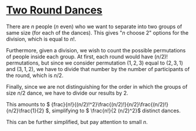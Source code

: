 # [Two Round Dances](https://codeforces.com/problemset/problem/1433/E)

There are $n$ people ($n$ even) who we want to separate into two groups of
same size (for each of the dances). This gives "$n$ choose 2" options for
the division, which is equal to $n!$.

Furthermore, given a division, we wish to count the possible permutations
of people inside each group. At first, each round would have $(n/2)!$ permutations, but
since we consider permutation $(1, 2, 3)$ equal to $(2, 3, 1)$ and $(3, 1, 2)$, we
have to divide that number by the number of participants of the round,
which is $n/2$.

Finally, since we are not distinguishing for the order in which the groups of
size $n/2$ dance, we have to divide our results by 2.

This amounts to
$ \{frac}{n!}{(n/2)!^2}\frac{(n/2)!}{n/2}\frac{(n/2)!}{n/2}\frac{1}{2} $,
simplifying to
$ \frac{n!}{2 (n/2)^2}$
distinct dances.

This can be further simplified, but pay attention to small $n$.
